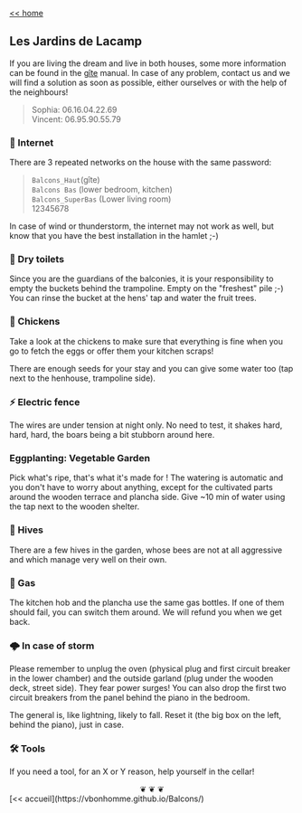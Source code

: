 [<< home](https://vbonhomme.github.io/Balcons/)
## Les Jardins de Lacamp ##

If you are living the dream and live in both houses, some more information can be found in the [gîte](https://vbonhomme.github.io/Balcons/Manuel_en) manual. In case of any problem, contact us and we will find a solution as soon as possible, either ourselves or with the help of the neighbours!

> Sophia: 06.16.04.22.69  
> Vincent: 06.95.90.55.79

### :signal_strength: Internet
There are 3 repeated networks on the house with the same password: 

> ``Balcons_Haut``(gîte)  
> ``Balcons Bas`` (lower bedroom, kitchen)  
> ``Balcons_SuperBas`` (Lower living room)  
12345678

In case of wind or thunderstorm, the internet may not work as well, but know that you have the best installation in the hamlet ;-)

### :poop: Dry toilets
Since you are the guardians of the balconies, it is your responsibility to empty the buckets behind the trampoline. Empty on the "freshest" pile ;-) You can rinse the bucket at the hens' tap and water the fruit trees.

### :rooster: Chickens
Take a look at the chickens to make sure that everything is fine when you go to fetch the eggs or offer them your kitchen scraps!

There are enough seeds for your stay and you can give some water too (tap next to the henhouse, trampoline side).

### :zap: Electric fence
The wires are under tension at night only. No need to test, it shakes hard, hard, hard, the boars being a bit stubborn around here.

### Eggplanting: Vegetable Garden
Pick what's ripe, that's what it's made for ! The watering is automatic and you don't have to worry about anything, except for the cultivated parts around the wooden terrace and plancha side. Give ~10 min of water using the tap next to the wooden shelter.

### :honeybee: Hives
There are a few hives in the garden, whose bees are not at all aggressive and which manage very well on their own.

### :shallow_pan_of_food: Gas
The kitchen hob and the plancha use the same gas bottles. If one of them should fail, you can switch them around. We will refund you when we get back.

### :cloud_with_lightning: In case of storm
Please remember to unplug the oven (physical plug and first circuit breaker in the lower chamber) and the outside garland (plug under the wooden deck, street side). They fear power surges! You can also drop the first two circuit breakers from the panel behind the piano in the bedroom.

The general is, like lightning, likely to fall. Reset it (the big box on the left, behind the piano), just in case.

### :hammer_and_wrench: Tools
If you need a tool, for an X or Y reason, help yourself in the cellar!

<center>
❦   ❦   ❦  
</center>
[<< accueil](https://vbonhomme.github.io/Balcons/)

